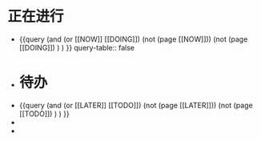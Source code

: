 # 正在进行
- {{query (and (or [[NOW]] [[DOING]]) (not (page [[NOW]])) (not (page [[DOING]]) ) ) }}
  query-table:: false
- # 待办
- {{query (and (or [[LATER]] [[TODO]]) (not (page [[LATER]])) (not (page [[TODO]]) ) ) }}
-
-